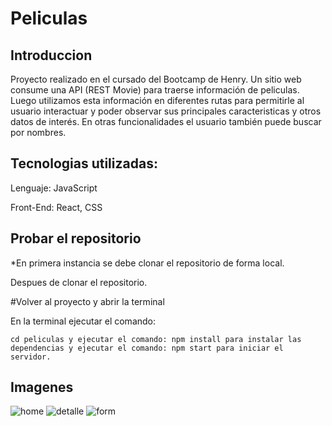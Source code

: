 # Peliculas

## Introduccion



Proyecto  realizado en el cursado del Bootcamp de Henry. Un sitio web consume una API (REST Movie) para traerse información de peliculas. Luego utilizamos esta información en diferentes rutas para permitirle al usuario interactuar y poder observar sus principales caracteristicas y otros datos de interés. En otras funcionalidades el usuario también puede buscar  por nombres.


## Tecnologias utilizadas:

Lenguaje: JavaScript

Front-End: React, CSS

## Probar el repositorio

\*En primera instancia se debe clonar el repositorio de forma local.

Despues de clonar el repositorio.

#Volver al proyecto y abrir la terminal

En la terminal ejecutar el comando:

    cd peliculas y ejecutar el comando: npm install para instalar las dependencias y ejecutar el comando: npm start para iniciar el servidor.

## Imagenes

![home](/peliculas/image/homepel.jpeg)
![detalle](/peliculas/image/detallpel.jpeg)
![form](/peliculas/image/searchpel.jpeg)
